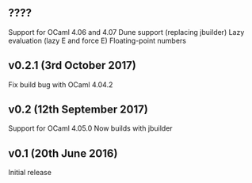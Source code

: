 ????
---------------------

Support for OCaml 4.06 and 4.07
Dune support (replacing jbuilder)
Lazy evaluation (lazy E and force E)
Floating-point numbers

v0.2.1 (3rd October 2017)
---------------------

Fix build bug with OCaml 4.04.2


v0.2 (12th September 2017)
---------------------

Support for OCaml 4.05.0
Now builds with jbuilder


v0.1 (20th June 2016)
---------------------

Initial release
